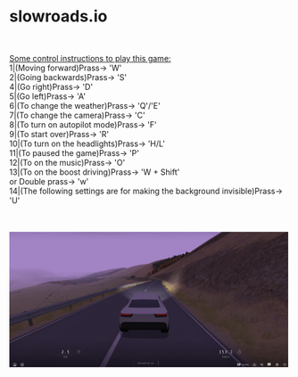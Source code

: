# slowroads.io
<br>
<p>
<u>Some control instructions to play this game:</u>
<br>
1|(Moving forward)Prass-> 'W'
<br>
2|(Going backwards)Prass-> 'S'
<br>
4|(Go right)Prass-> 'D'
<br>
5|(Go left)Prass-> 'A'
<br>
6|(To change the weather)Prass-> 'Q'/'E'
<br>
7|(To change the camera)Prass-> 'C'
<br>
8|(To turn on autopilot mode)Prass-> 'F'
<br>
9|(To start over)Prass-> 'R'
<br>
10|(To turn on the headlights)Prass-> 'H/L'
<br>
11|(To paused the game)Prass-> 'P'
<br>
12|(To on the music)Prass-> 'O'
<br>
13|(To on the boost driving)Prass-> 'W + Shift' 
    <br>
    or Double prass-> 'w'
<br>
14|(The following settings are for making the background invisible)Prass-> 'U'
</p>
<br>
<br>
<img src="ss.png" alt="slowroads.io" width="500">